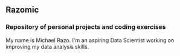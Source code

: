 ## Razomic
### Repository of personal projects and coding exercises


My name is Michael Razo. I'm an aspiring Data Scientist working on improving my data analysis skills.

